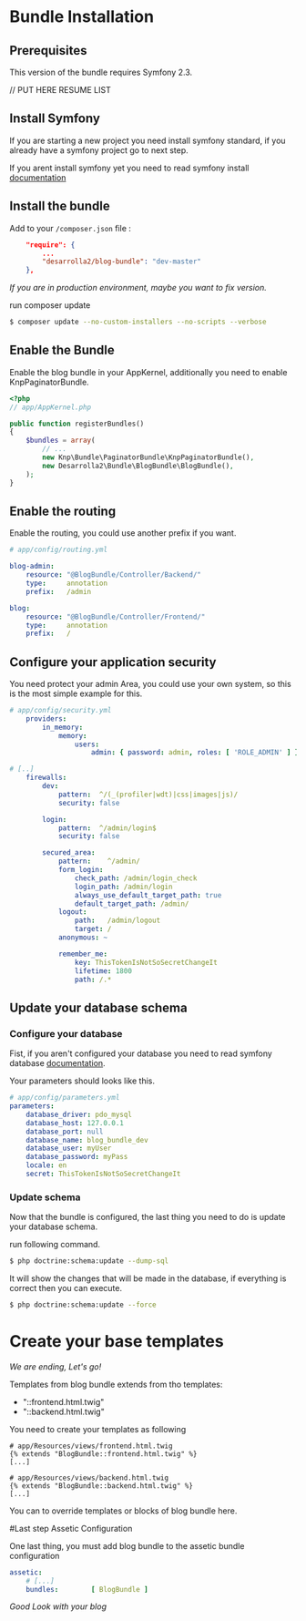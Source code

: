 # Bundle Installation

## Prerequisites

This version of the bundle requires Symfony 2.3.

// PUT HERE RESUME LIST

## Install Symfony

If you are starting a new project you need install symfony standard, if you already 
have a symfony project go to next step.

If you arent install symfony yet you need to read symfony install
[documentation](http://symfony.com/doc/current/book/installation.html)

## Install the bundle

Add to your `/composer.json` file :

``` json
    "require": {
        ...
        "desarrolla2/blog-bundle": "dev-master"
    },
````

*If you are in production environment, maybe you want to fix version.*

run composer update

``` bash
$ composer update --no-custom-installers --no-scripts --verbose
```

## Enable the Bundle

Enable the blog bundle in your AppKernel, additionally you need to enable KnpPaginatorBundle.

``` php
<?php
// app/AppKernel.php

public function registerBundles()
{
    $bundles = array(
        // ...
        new Knp\Bundle\PaginatorBundle\KnpPaginatorBundle(),
        new Desarrolla2\Bundle\BlogBundle\BlogBundle(),
    );
}
```

## Enable the routing

Enable the routing, you could use another prefix if you want.

``` yml
# app/config/routing.yml

blog-admin:
    resource: "@BlogBundle/Controller/Backend/"
    type:     annotation
    prefix:   /admin

blog:
    resource: "@BlogBundle/Controller/Frontend/"
    type:     annotation
    prefix:   /

```

## Configure your application security

You need protect your admin Area, you could use your own system, so this is the most simple example for this.

``` yml
# app/config/security.yml
    providers:
        in_memory:
            memory:
                users:
                    admin: { password: admin, roles: [ 'ROLE_ADMIN' ] }

# [..]
    firewalls:
        dev:
            pattern:  ^/(_(profiler|wdt)|css|images|js)/
            security: false

        login:
            pattern:  ^/admin/login$
            security: false

        secured_area:
            pattern:    ^/admin/
            form_login:
                check_path: /admin/login_check
                login_path: /admin/login
                always_use_default_target_path: true
                default_target_path: /admin/
            logout:
                path:   /admin/logout
                target: /
            anonymous: ~

            remember_me:
                key: ThisTokenIsNotSoSecretChangeIt
                lifetime: 1800
                path: /.*

```

## Update your database schema

### Configure your database

Fist, if you aren't configured your database you need to read symfony database
[documentation](http://symfony.com/doc/current/book/doctrine.html).

Your parameters should looks like this.

``` yml
# app/config/parameters.yml
parameters:
    database_driver: pdo_mysql
    database_host: 127.0.0.1
    database_port: null
    database_name: blog_bundle_dev
    database_user: myUser
    database_password: myPass
    locale: en
    secret: ThisTokenIsNotSoSecretChangeIt
```

### Update schema

Now that the bundle is configured, the last thing you need to do is update your database schema.

run following command.

``` bash
$ php doctrine:schema:update --dump-sql
```

It will show the changes that will be made ​​in the database, if everything is correct then you can execute.

``` bash
$ php doctrine:schema:update --force
```

# Create your base templates

*We are ending, Let's go!*

Templates from blog bundle extends from tho templates:

* "::frontend.html.twig"
* "::backend.html.twig"

You need to create your templates as following

``` twig
# app/Resources/views/frontend.html.twig
{% extends "BlogBundle::frontend.html.twig" %}
[...]
```

``` twig
# app/Resources/views/backend.html.twig
{% extends "BlogBundle::backend.html.twig" %}
[...]
```

You can to override templates or blocks of blog bundle here.

#Last step Assetic Configuration

One last thing, you must add blog bundle to the assetic bundle configuration

``` yml
assetic:
    # [...]
    bundles:        [ BlogBundle ]
```

*Good Look with your blog*


